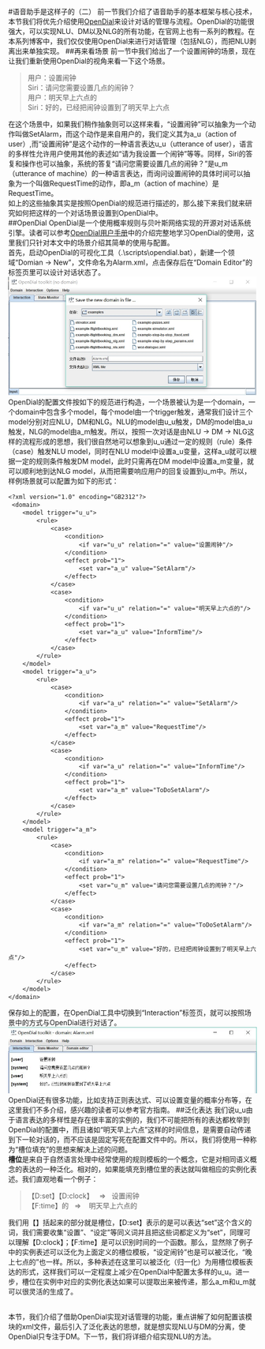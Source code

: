 #语音助手是这样子的（二）
前一节我们介绍了语音助手的基本框架与核心技术，本节我们将优先介绍使用[OpenDial](http://www.opendial-toolkit.net/)来设计对话的管理与流程。OpenDial的功能很强大，可以实现NLU、DM以及NLG的所有功能，在官网上也有一系列的教程。在本系列博客中，我们仅仅使用OpenDial来进行对话管理（包括NLG），而把NLU剥离出来单独实现。
##再来看场景
前一节中我们给出了一个设置闹钟的场景，现在让我们重新使用OpenDial的视角来看一下这个场景。
> 用户：设置闹钟<br/>
> Siri：请问您需要设置几点的闹钟？<br/>
> 用户：明天早上六点的<br/>
> Siri：好的，已经把闹钟设置到了明天早上六点<br/>

在这个场景中，如果我们稍作抽象则可以这样来看，“设置闹钟”可以抽象为一个动作叫做SetAlarm，而这个动作是来自用户的，我们定义其为a\_u（action of user）,而“设置闹钟”是这个动作的一种语言表达u\_u（utterance of user），语言的多样性允许用户使用其他的表述如“请为我设置一个闹钟”等等。同样，Siri的答复和操作也可以抽象，系统的答复“请问您需要设置几点的闹钟？”是u\_m（utterance of machine）的一种语言表达，而询问设置闹钟的具体时间可以抽象为一个叫做RequestTime的动作，即a\_m（action of machine）是RequestTime。<br/>
如上的这些抽象其实是按照OpenDial的规范进行描述的，那么接下来我们就来研究如何把这样的一个对话场景设置到OpenDial中。<br/>
##OpenDial
OpenDial是一个使用概率规则与贝叶斯网络实现的开源对对话系统引擎。读者可以参考[OpenDial用户手册](http://www.opendial-toolkit.net/user-manual)中的介绍完整地学习OpenDial的使用，这里我们只针对本文中的场景介绍其简单的使用与配置。<br/>
首先，启动OpenDial的可视化工具（.\scripts\opendial.bat），新建一个领域“Domian -&gt; New”，文件命名为Alarm.xml，点击保存后在“Domain Editor”的标签页里可以设计对话状态了。<br/>
![OpenDial Example 1](https://raw.githubusercontent.com/rouseway/blogs/master/roseBot/rosebot-1.jpg)
OpenDial的配置文件按如下的规范进行构造，一个场景被认为是一个domain，一个domain中包含多个model，每个model由一个trigger触发，通常我们设计三个model分别对应NLU，DM和NLG。NLU的model由u_u触发，DM的model由a_u触发，NLG的model由a_m触发。所以，按照一次对话是由NLU -&gt; DM -&gt; NLG这样的流程形成的思想，我们很自然地可以想象到u_u通过一定的规则（rule）条件（case）触发NLU model，同时在NLU model中设置a_u变量，这样a_u就可以根据一定的规则条件触发DM model，此时只需再在DM model中设置a_m变量，就可以顺利地到达NLG model，从而把需要响应用户的回复设置到u_m中。所以，样例场景就可以配置为如下的形式：

```
<?xml version="1.0" encoding="GB2312"?>
 <domain>
	<model trigger="u_u">
		<rule>
			<case>
				<condition>
					<if var="u_u" relation="=" value="设置闹钟"/>
				</condition>
				<effect prob="1">
					<set var="a_u" value="SetAlarm"/>
				</effect>
			</case>
			<case>
				<condition>
					<if var="u_u" relation="=" value="明天早上六点的"/>
				</condition>
				<effect prob="1">
					<set var="a_u" value="InformTime"/>
				</effect>
			</case>
		</rule>
	</model>
	<model trigger="a_u">
		<rule>
			<case>
				<condition>
					<if var="a_u" relation="=" value="SetAlarm"/>
				</condition>
				<effect prob="1">
					<set var="a_m" value="RequestTime"/>
				</effect>
			</case>
			<case>
				<condition>
					<if var="a_u" relation="=" value="InformTime"/>
				</condition>
				<effect prob="1">
					<set var="a_m" value="ToDoSetAlarm"/>
				</effect>
			</case>
		</rule>
	</model>
	<model trigger="a_m">
		<rule>
			<case>
				<condition>
					<if var="a_m" relation="=" value="RequestTime"/>
				</condition>
				<effect prob="1">
					<set var="u_m" value="请问您需要设置几点的闹钟？"/>
				</effect>
			</case>
			<case>
				<condition>
					<if var="a_m" relation="=" value="ToDoSetAlarm"/>
				</condition>
				<effect prob="1">
					<set var="u_m" value="好的，已经把闹钟设置到了明天早上六点"/>
				</effect>
			</case>
		</rule>
	</model>
</domain>
```
保存如上的配置，在OpenDial工具中切换到“Interaction”标签页，就可以按照场景中的方式与OpenDial进行对话了。
![OpenDial Example 1](https://raw.githubusercontent.com/rouseway/blogs/master/roseBot/rosebot-2.jpg)
OpenDial还有很多功能，比如支持正则表达式、可以设置变量的概率分布等，在这里我们不多介绍，感兴趣的读者可以参考官方指南。
##泛化表达
我们说u_u由于语言表达的多样性是存在很丰富的实例的，我们不可能把所有的表达都枚举到OpenDial的配置中，而且诸如“明天早上六点”这样的时间信息，是需要自动传递到下一轮对话的，而不应该是固定写死在配置文件中的。所以，我们将使用一种称为“槽位填充”的思想来解决上述的问题。<br/>
**槽位**是来自于自然语言处理中经常使用的规则模板的一个概念，它是对相同语义概念的表达的一种泛化。相对的，如果能填充到槽位里的表达就叫做相应的实例化表述。我们直观地看一个例子：<br/>
> 【D:set】【D:clock】&nbsp;&nbsp;&nbsp;=&gt;&nbsp;&nbsp;&nbsp;设置闹钟<br/>
> 【F:time】的&nbsp;&nbsp;&nbsp;=&gt;&nbsp;&nbsp;&nbsp;&nbsp;明天早上六点的

我们用【】括起来的部分就是槽位，【D:set】表示的是可以表达“set”这个含义的词，我们需要收集“设置”、“设定”等同义词并且把这些词都定义为“set”，同理可以理解【D:clock】；【F:time】是可以识别时间的一个函数。那么，显然除了例子中的实例表述可以泛化为上面定义的槽位模板，“设定闹铃”也是可以被泛化，“晚上七点的”也一样。所以，多种表述在这里可以被泛化（归一化）为用槽位模板表达的形式，这样我们可以一定程度上减少在OpenDial中配置太多样的u_u。进一步，槽位在实例中对应的实例化表达如果可以提取出来被传递，那么a_m和u_m就可以很灵活的生成了。<br/><br/>


本节，我们介绍了借助OpenDial实现对话管理的功能，重点讲解了如何配置该模块的xml文件，最后引入了泛化表达的思想，就是想实现NLU与DM的分离，使OpenDial只专注于DM。下一节，我们将详细介绍实现NLU的方法。
